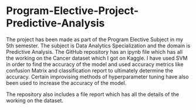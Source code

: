 # Program-Elective-Project-Predictive-Analysis

The project has been made as part of the Program Elective Subject in my 5th semester. The subject is Data Analytics Specialization and the domain is Predictive Analysis. The GitHub repository has an ipynb file which has all the working on the Cancer dataset which I got on Kaggle. I have used SVM in order to find the accuracy of the model and used accuracy metrics like confusion Matrix and classification report to ultimately determine the accuracy. Certain improvising methods of hyperparameter tuning have also been used to increase the accuracy of the model. 

The repository also includes a file report which has all the details of the working on the dataset. 
